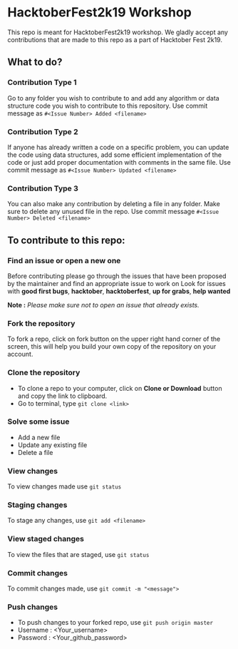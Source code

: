 # HacktoberFest2k19 Workshop 
This repo is meant for HacktoberFest2k19 workshop.
We gladly accept any contributions that are made to this repo as a part of Hacktober Fest 2k19.

## What to do? 

### Contribution Type 1 

Go to any folder you wish to contribute to and add any algorithm or data structure code you wish to contribute to this repository. Use commit message as `#<Issue Number> Added <filename>`

### Contribution Type 2 

If anyone has already written a code on a specific problem, you can update the code using data structures, add some efficient implementation of the code or just add proper documentation with comments in the same file. Use commit message as `#<Issue Number> Updated <filename>`

### Contribution Type 3 

You can also make any contribution by deleting a file in any folder. Make sure to delete any unused file in the repo. Use commit message `#<Issue Number> Deleted <filename>`


## To contribute to this repo: 

### Find an issue or open a new one 
Before contributing please go through the issues that have been proposed by the maintainer and find an appropriate issue to work on 
Look for issues with **good first bugs**, **hacktober**, **hacktoberfest**, **up for grabs**, **help wanted**

**Note :** *Please make sure not to open an issue that already exists.*

### Fork the repository
To fork a repo, click on fork button on the upper right hand corner of the screen, this will help you build your own copy of the repository on your account. 

### Clone the repository 
- To clone a repo to your computer, click on **Clone or Download** button and copy the link to clipboard.
- Go to terminal, type `git clone <link>` 

### Solve some issue 
- Add a new file
- Update any existing file 
- Delete a file 

### View changes 
To view changes made use `git status` 

### Staging changes 
To stage any changes, use `git add <filename>` 

### View staged changes 
To view the files that are staged, use `git status` 

### Commit changes 
To commit changes made, use `git commit -m "<message">`

### Push changes 
- To push changes to your forked repo, use `git push origin master` 
- Username : <Your_username>
- Password : <Your_github_password>
